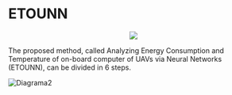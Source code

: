 # ETOUNN
<p align="center">
  <img src="https://user-images.githubusercontent.com/84810481/155543417-51c626b9-6250-493c-9a97-64516ab42df7.png">
</p>
The proposed method, called Analyzing Energy Consumption and Temperature of on-board computer of UAVs via Neural Networks (ETOUNN), can be divided in 6 steps.

![Diagrama2](https://user-images.githubusercontent.com/84810481/155544944-cec2f9a3-772d-4ae7-8842-86f10175ccae.png)
